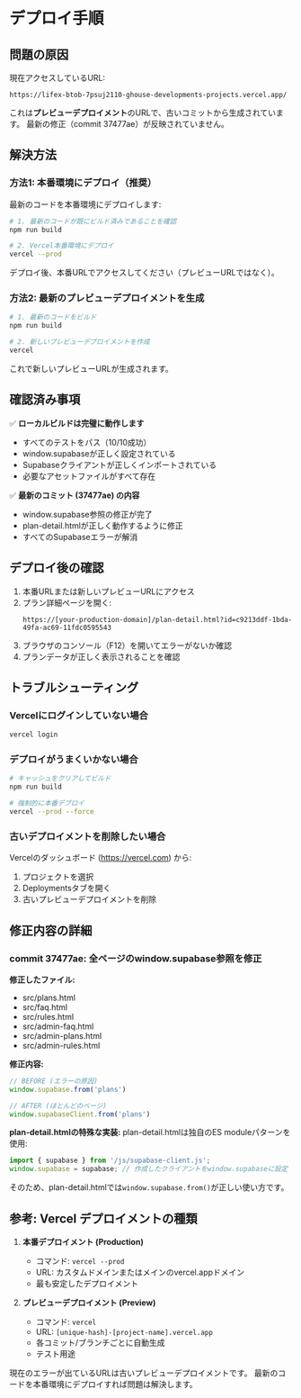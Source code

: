 # デプロイ手順

## 問題の原因

現在アクセスしているURL:
```
https://lifex-btob-7psuj2110-ghouse-developments-projects.vercel.app/
```

これは**プレビューデプロイメント**のURLで、古いコミットから生成されています。
最新の修正（commit 37477ae）が反映されていません。

## 解決方法

### 方法1: 本番環境にデプロイ（推奨）

最新のコードを本番環境にデプロイします:

```bash
# 1. 最新のコードが既にビルド済みであることを確認
npm run build

# 2. Vercel本番環境にデプロイ
vercel --prod
```

デプロイ後、本番URLでアクセスしてください（プレビューURLではなく）。

### 方法2: 最新のプレビューデプロイメントを生成

```bash
# 1. 最新のコードをビルド
npm run build

# 2. 新しいプレビューデプロイメントを作成
vercel
```

これで新しいプレビューURLが生成されます。

## 確認済み事項

✅ **ローカルビルドは完璧に動作します**
- すべてのテストをパス（10/10成功）
- window.supabaseが正しく設定されている
- Supabaseクライアントが正しくインポートされている
- 必要なアセットファイルがすべて存在

✅ **最新のコミット (37477ae) の内容**
- window.supabase参照の修正が完了
- plan-detail.htmlが正しく動作するように修正
- すべてのSupabaseエラーが解消

## デプロイ後の確認

1. 本番URLまたは新しいプレビューURLにアクセス
2. プラン詳細ページを開く:
   ```
   https://[your-production-domain]/plan-detail.html?id=c9213ddf-1bda-49fa-ac69-11fdc0595543
   ```
3. ブラウザのコンソール（F12）を開いてエラーがないか確認
4. プランデータが正しく表示されることを確認

## トラブルシューティング

### Vercelにログインしていない場合

```bash
vercel login
```

### デプロイがうまくいかない場合

```bash
# キャッシュをクリアしてビルド
npm run build

# 強制的に本番デプロイ
vercel --prod --force
```

### 古いデプロイメントを削除したい場合

Vercelのダッシュボード (https://vercel.com) から:
1. プロジェクトを選択
2. Deploymentsタブを開く
3. 古いプレビューデプロイメントを削除

## 修正内容の詳細

### commit 37477ae: 全ページのwindow.supabase参照を修正

**修正したファイル:**
- src/plans.html
- src/faq.html
- src/rules.html
- src/admin-faq.html
- src/admin-plans.html
- src/admin-rules.html

**修正内容:**
```javascript
// BEFORE (エラーの原因)
window.supabase.from('plans')

// AFTER (ほとんどのページ)
window.supabaseClient.from('plans')
```

**plan-detail.htmlの特殊な実装:**
plan-detail.htmlは独自のES moduleパターンを使用:
```javascript
import { supabase } from '/js/supabase-client.js';
window.supabase = supabase; // 作成したクライアントをwindow.supabaseに設定
```

そのため、plan-detail.htmlでは`window.supabase.from()`が正しい使い方です。

## 参考: Vercel デプロイメントの種類

1. **本番デプロイメント (Production)**
   - コマンド: `vercel --prod`
   - URL: カスタムドメインまたはメインのvercel.appドメイン
   - 最も安定したデプロイメント

2. **プレビューデプロイメント (Preview)**
   - コマンド: `vercel`
   - URL: `[unique-hash]-[project-name].vercel.app`
   - 各コミット/ブランチごとに自動生成
   - テスト用途

現在のエラーが出ているURLは古いプレビューデプロイメントです。
最新のコードを本番環境にデプロイすれば問題は解決します。
